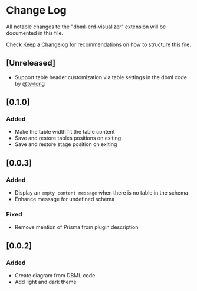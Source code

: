 # Change Log

All notable changes to the "dbml-erd-visualizer" extension will be documented in this file.

Check [Keep a Changelog](http://keepachangelog.com/) for recommendations on how to structure this file.

## [Unreleased]

- Support table header customization via table settings in the dbml code by [@tv-long](https://github.com/tv-long)

## [0.1.0]

### Added

- Make the table width fit the table content
- Save and restore tables positions on exiting
- Save and restore stage position on exiting

## [0.0.3]

### Added

- Display an `empty content message` when there is no table in the schema
- Enhance message for undefined schema

### Fixed

- Remove mention of Prisma from plugin description

## [0.0.2]

### Added

- Create diagram from DBML code
- Add light and dark theme
